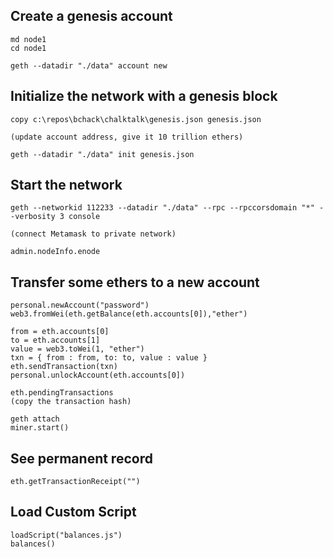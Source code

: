 ## Create a genesis account

    md node1
    cd node1
    
    geth --datadir "./data" account new

## Initialize the network with a genesis block

    copy c:\repos\bchack\chalktalk\genesis.json genesis.json

    (update account address, give it 10 trillion ethers)

    geth --datadir "./data" init genesis.json

## Start the network

    geth --networkid 112233 --datadir "./data" --rpc --rpccorsdomain "*" --verbosity 3 console

    (connect Metamask to private network)

    admin.nodeInfo.enode

## Transfer some ethers to a new account

    personal.newAccount("password")
    web3.fromWei(eth.getBalance(eth.accounts[0]),"ether")

    from = eth.accounts[0]
    to = eth.accounts[1]
    value = web3.toWei(1, "ether")
    txn = { from : from, to: to, value : value }
    eth.sendTransaction(txn)
    personal.unlockAccount(eth.accounts[0])

    eth.pendingTransactions
    (copy the transaction hash)

    geth attach
    miner.start()
    
## See permanent record

    eth.getTransactionReceipt("")

## Load Custom Script

    loadScript("balances.js")
    balances()


